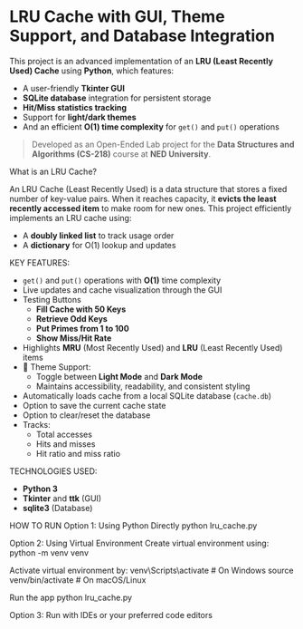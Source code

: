 # LRU Cache with GUI, Theme Support, and Database Integration

This project is an advanced implementation of an **LRU (Least Recently Used) Cache** using **Python**, which features:
- A user-friendly **Tkinter GUI**
- **SQLite database** integration for persistent storage
- **Hit/Miss statistics tracking**
- Support for **light/dark themes**
- And an efficient **O(1) time complexity** for `get()` and `put()` operations

> Developed as an Open-Ended Lab project for the **Data Structures and Algorithms (CS-218)** course at **NED University**.

What is an LRU Cache?

An LRU Cache (Least Recently Used) is a data structure that stores a fixed number of key-value pairs. When it reaches capacity, it **evicts the least recently accessed item** to make room for new ones. This project efficiently implements an LRU cache using:
- A **doubly linked list** to track usage order
- A **dictionary** for O(1) lookup and updates

KEY FEATURES:
- `get()` and `put()` operations with **O(1)** time complexity
- Live updates and cache visualization through the GUI
- Testing Buttons
  - **Fill Cache with 50 Keys**
  - **Retrieve Odd Keys**
  - **Put Primes from 1 to 100**
  - **Show Miss/Hit Rate**
- Highlights **MRU** (Most Recently Used) and **LRU** (Least Recently Used) items
- 🌙 Theme Support:
  - Toggle between **Light Mode** and **Dark Mode**
  - Maintains accessibility, readability, and consistent styling
- Automatically loads cache from a local SQLite database (`cache.db`)
- Option to save the current cache state
- Option to clear/reset the database
- Tracks:
  - Total accesses
  - Hits and misses
  - Hit ratio and miss ratio

 
TECHNOLOGIES USED:
- **Python 3**
- **Tkinter** and **ttk** (GUI)
- **sqlite3** (Database)


HOW TO RUN
Option 1: Using Python Directly
python lru_cache.py

Option 2: Using Virtual Environment
Create virtual environment using:
python -m venv venv

Activate virtual environment by:
venv\Scripts\activate  # On Windows
source venv/bin/activate  # On macOS/Linux

Run the app
python lru_cache.py

Option 3: Run with IDEs or your preferred code editors

  
